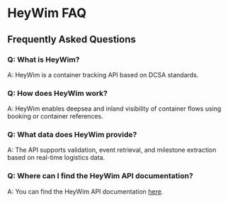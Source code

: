 

# HeyWim FAQ

## Frequently Asked Questions

### Q: What is HeyWim?

A: HeyWim is a container tracking API based on DCSA standards.

### Q: How does HeyWim work?

A: HeyWim enables deepsea and inland visibility of container flows using booking or container references.

### Q: What data does HeyWim provide?

A: The API supports validation, event retrieval, and milestone extraction based on real-time logistics data.

### Q: Where can I find the HeyWim API documentation?

A: You can find the HeyWim API documentation [here](https://poort8.github.io/Poort8.HeyWim.Swagger/).


